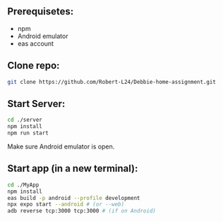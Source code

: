 ## Prerequisetes:
- npm
- Android emulator
- eas account

## Clone repo:
```bash
git clone https://github.com/Robert-L24/Debbie-home-assignment.git
```

## Start Server:
```bash
cd ./server
npm install
npm run start
```

Make sure Android emulator is open.

## Start app (in a new terminal):
```bash
cd ./MyApp
npm install
eas build -p android --profile development
npx expo start --android # (or --web)
adb reverse tcp:3000 tcp:3000 # (if on Android)
```